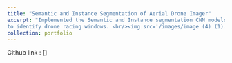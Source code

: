 ```yaml
---
title: "Semantic and Instance Segmentation of Aerial Drone Imager"
excerpt: "Implemented the Semantic and Instance segmentation CNN models from scratch on an image footage of a drone
to identify drone racing windows. <br/><img src='/images/image (4) (1).png'>"
collection: portfolio
---
```


Github link : []
